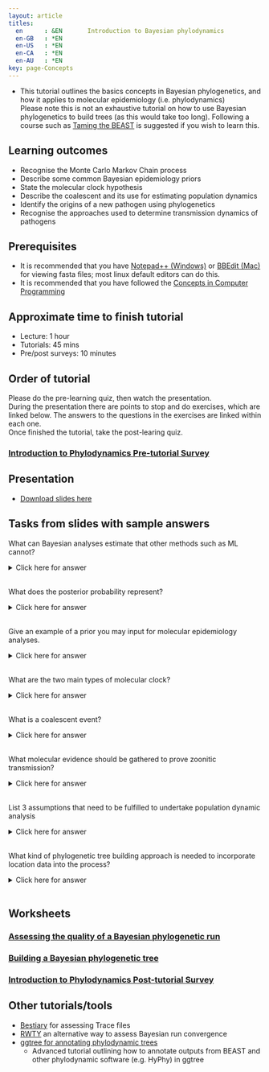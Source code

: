 ```yaml
---
layout: article
titles:
  en      : &EN       Introduction to Bayesian phylodynamics
  en-GB   : *EN
  en-US   : *EN
  en-CA   : *EN
  en-AU   : *EN
key: page-Concepts
---
```


* This tutorial outlines the basics concepts in Bayesian phylogenetics, and how it applies to molecular epidemiology (i.e. phylodynamics)<br />
Please note this is not an exhaustive tutorial on how to use Bayesian phylogenetics to build trees (as this would take too long). Following a course such as [Taming the BEAST](https://taming-the-beast.org/) is suggested if you wish to learn this.

## Learning outcomes

* Recognise the Monte Carlo Markov Chain process
* Describe some common Bayesian epidemiology priors
* State the molecular clock hypothesis
* Describe the coalescent and its use for estimating population dynamics
* Identify the origins of a new pathogen using phylogenetics
* Recognise the approaches used to determine transmission dynamics of pathogens


## Prerequisites

* It is recommended that you have [Notepad++ (Windows)](https://notepad-plus-plus.org/downloads/) or [BBEdit (Mac)](https://www.barebones.com/products/bbedit/) for viewing fasta files; most linux default editors can do this.
* It is recommended that you have followed the [Concepts in Computer Programming](https://conmeehan.github.io/PathogenDataCourse/ConceptsInComputerProgramming)

## Approximate time to finish tutorial
* Lecture: 1 hour
* Tutorials: 45 mins
* Pre/post surveys: 10 minutes

## Order of tutorial

Please do the pre-learning quiz, then watch the presentation. <br />
During the presentation there are points to stop and do exercises, which are linked below. The answers to the questions in the exercises are linked within each one.<br />
Once finished the tutorial, take the post-learing quiz.<br />


### <a href="https://ntusurvey.onlinesurveys.ac.uk/introduction-to-phylodynamics-pre-tutorial-survey" target="_blank">Introduction to Phylodynamics Pre-tutorial Survey</a>


## Presentation

* [Download slides here](https://conmeehan.github.io/PathogenDataCourse/SlideSets/Phylodynamics.pptx)

## Tasks from slides with sample answers
What can Bayesian analyses estimate that other methods such as ML cannot?

<details><summary>Click here for answer</summary>

Can give estimate of tree phylogeny and other parameters
* Divergence date/location
* Rate of speciation/extinction


</details><br />

What does the posterior probability represent?

<details><summary>Click here for answer</summary>

* Probability that the hypothesised tree is true, given the observed data and priors

</details><br />

Give an example of a prior you may input for molecular epidemiology analyses.

<details><summary>Click here for answer</summary>

* Divergence date/location
* Rate of speciation/extinction
* Many examples of metadata acceptable


</details><br />

What are the two main types of molecular clock?

<details><summary>Click here for answer</summary>

* Strict
* Relaxed

</details><br />

What is a coalescent event?

<details><summary>Click here for answer</summary>

When two alleles/individuals come together to form an ancestor (i.e. two branches meet)

</details><br />


What molecular evidence should be gathered to prove zoonitic transmission?

<details><summary>Click here for answer</summary>

* Closely related sequences from likely sources

</details><br />

List 3 assumptions that need to be fulfilled to undertake population dynamic analysis

<details><summary>Click here for answer</summary>

* Suitable for coalescent analysis because:
* Geographically diverse
* Random sampling
* No obvious population subdivisions
* Ample phylogenetic information
* Independent estimate of model of evolution


</details><br />

What kind of phylogenetic tree building approach is needed to incorporate location data into the process?

<details><summary>Click here for answer</summary>

Phylogeographic (e.g.BSSVS model)

</details><br />

## Worksheets

### [Assessing the quality of a Bayesian phylogenetic run](https://conmeehan.github.io/PathogenDataCourse/Worksheets/Covergence_Tracer)
### [Building a Bayesian phylogenetic tree](https://conmeehan.github.io/PathogenDataCourse/Worksheets/BayesianPhylogenyConstruction)


### <a href="https://ntusurvey.onlinesurveys.ac.uk/introduction-to-phylodynamics-post-tutorial-survey" target="_blank">Introduction to Phylodynamics Post-tutorial Survey</a>


## Other tutorials/tools
* [Bestiary](https://beastiary.wytamma.com/) for assessing Trace files
* [RWTY](https://cran.r-project.org/web/packages/rwty/vignettes/rwty.html) an alternative way to assess Bayesian run convergence
* [ggtree for annotating phylodynamic trees](https://guangchuangyu.github.io/ggtree-book/chapter-ggtree.html)
	* Advanced tutorial outlining how to annotate outputs from BEAST and other phylodynamic software (e.g. HyPhy) in ggtree
	